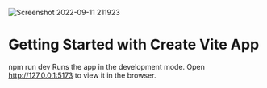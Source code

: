 
![Screenshot 2022-09-11 211923](https://user-images.githubusercontent.com/6785647/189558850-955f08e7-b7f9-4652-a548-30666b593ea0.png)

# Getting Started with Create Vite App

npm run dev 
Runs the app in the development mode.
Open http://127.0.0.1:5173 to view it in the browser.
